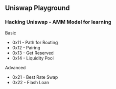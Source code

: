 ## Uniswap Playground
### Hacking Uniswap - AMM Model for learning


Basic
- 0x11 - Path for Routing
- 0x12 - Pairing
- 0x13 - Get Reserved
- 0x14 - Liquidity Pool

Advanced
- 0x21 - Best Rate Swap
- 0x22 - Flash Loan